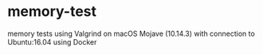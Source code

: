 # memory-test
memory tests using Valgrind on macOS Mojave (10.14.3) with connection to Ubuntu:16.04 using Docker 
